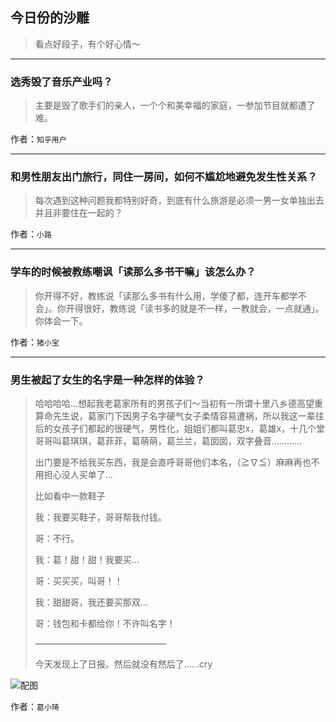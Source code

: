 ## 今日份的沙雕

> 看点好段子，有个好心情～


 
---

### 选秀毁了音乐产业吗？

> 主要是毁了歌手们的亲人，一个个和美幸福的家庭，一参加节目就都遭了难。


作者：`知乎用户`

---

### 和男性朋友出门旅行，同住一房间，如何不尴尬地避免发生性关系？

> 每次遇到这种问题我都特别好奇，到底有什么旅游是必须一男一女单独出去并且非要住在一起的？


作者：`小路`

---

### 学车的时候被教练嘲讽「读那么多书干嘛」该怎么办？

> 你开得不好，教练说「读那么多书有什么用，学傻了都，连开车都学不会」。你开得很好，教练说「读书多的就是不一样，一教就会，一点就通」。你体会一下。


作者：`猪小宝`

---

### 男生被起了女生的名字是一种怎样的体验？

> 哈哈哈哈…想起我老葛家所有的男孩子们～当初有一所谓十里八乡德高望重算命先生说，葛家门下因男子名字硬气女子柔情容易遭祸，所以我这一辈往后的女孩子们都起的很硬气，男性化，姐姐们都叫葛忠x，葛雄x，十几个堂哥哥叫葛琪琪，葛菲菲，葛萌萌，葛兰兰，葛囡囡，双字叠音…………
> 
> 出门要是不给我买东西，我是会直呼哥哥他们本名，（≧∇≦）麻麻再也不用担心没人买单了…
> 
> 比如看中一款鞋子
> 
> 我：我要买鞋子，哥哥帮我付钱。
> 
> 哥：不行。
> 
> 我：葛！甜！甜！我要买…
> 
> 哥：买买买，叫哥！！
> 
> 我：甜甜哥，我还要买那双…
> 
> 哥：钱包和卡都给你！不许叫名字！
> 
> ———————————————
> 
> 今天发现上了日报。然后就没有然后了……cry



![配图](http://pic2.zhimg.com/70/25e86d25990747a8d1ff4e446d050a19_b.jpg)


作者：`葛小琦`